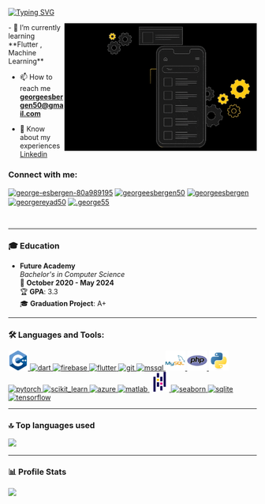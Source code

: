 [![Typing SVG](https://readme-typing-svg.herokuapp.com?font=Fira+Code&duration=2500&pause=20&color=0CA727&multiline=true&width=435&height=150&lines=Welcome+to+my+Profile+%F0%9F%91%8B;myInfo+%3D+%7B;%22+Name+%22+%3A+++%22+George+Esbergen+%22;%22+Track+%22+%3A+%22+Flutter+Developer+%22;%7D)](https://git.io/typing-svg)

<img align="right" alt="coding" width="390" src="https://github.com/GeorgeEsbergen/GeorgeEsbergen/blob/1eb42662800b5a41020da55ef86135e5999c4a06/mobile-app-development.gif">
- 🌱 I’m currently learning **Flutter , Machine Learning**

- 📫 How to reach me **georgeesbergen50@gmail.com**

- 📄 Know about my experiences [Linkedin](https://www.linkedin.com/in/george-esbergen-80a989195)

<h3 align="left">Connect with me:</h3>
<p align="left">
  
<a href="https://linkedin.com/in/george-esbergen-80a989195" target="blank"><img align="center" src="https://raw.githubusercontent.com/rahuldkjain/github-profile-readme-generator/master/src/images/icons/Social/linked-in-alt.svg" alt="george-esbergen-80a989195" height="30" width="40" /></a>
<a href="https://www.leetcode.com/georgeesbergen50" target="blank"><img align="center" src="https://raw.githubusercontent.com/rahuldkjain/github-profile-readme-generator/master/src/images/icons/Social/leet-code.svg" alt="georgeesbergen50" height="30" width="40" /></a>
<a href="https://kaggle.com/georgeesbergen" target="blank"><img align="center" src="https://raw.githubusercontent.com/rahuldkjain/github-profile-readme-generator/master/src/images/icons/Social/kaggle.svg" alt="georgeesbergen" height="30" width="40" /></a>
<a href="https://codeforces.com/profile/georgereyad50" target="blank"><img align="center" src="https://raw.githubusercontent.com/rahuldkjain/github-profile-readme-generator/master/src/images/icons/Social/codeforces.svg" alt="georgereyad50" height="30" width="40" /></a>
<a href="https://discord.gg/.george55" target="blank"><img align="center" src="https://raw.githubusercontent.com/rahuldkjain/github-profile-readme-generator/master/src/images/icons/Social/discord.svg" alt=".george55" height="30" width="40" /></a>
</p>

<br>
 <hr height: 1px  >

<h3 align="left">  🎓 Education </h3>

- **Future Academy**  
  *Bachelor's in Computer Science*  
  📅 **October 2020 - May 2024**  
  🏆 **GPA**: 3.3  
  🎓 **Graduation Project**: A+
<hr height: 1px >

<h3 align="left"> 🛠️ Languages and Tools:</h3>
<p align="left">
<a href="https://www.w3schools.com/cpp/" target="_blank" rel="noreferrer"> <img src="https://raw.githubusercontent.com/devicons/devicon/master/icons/cplusplus/cplusplus-original.svg" alt="cplusplus" width="40" height="40"/> </a> <a href="https://dart.dev" target="_blank" rel="noreferrer"> <img src="https://www.vectorlogo.zone/logos/dartlang/dartlang-icon.svg" alt="dart" width="40" height="40"/> </a> 
<a href="https://firebase.google.com/" target="_blank" rel="noreferrer"> <img src="https://www.vectorlogo.zone/logos/firebase/firebase-icon.svg" alt="firebase" width="40" height="40"/> </a> 
<a href="https://flutter.dev" target="_blank" rel="noreferrer"> <img src="https://www.vectorlogo.zone/logos/flutterio/flutterio-icon.svg" alt="flutter" width="40" height="40"/> </a>
<a href="https://git-scm.com/" target="_blank" rel="noreferrer"> <img src="https://www.vectorlogo.zone/logos/git-scm/git-scm-icon.svg" alt="git" width="40" height="40"/> </a> 
<a href="https://www.microsoft.com/en-us/sql-server" target="_blank" rel="noreferrer"> <img src="https://www.svgrepo.com/show/303229/microsoft-sql-server-logo.svg" alt="mssql" width="40" height="40"/> </a>
<a href="https://www.mysql.com/" target="_blank" rel="noreferrer"> <img src="https://raw.githubusercontent.com/devicons/devicon/master/icons/mysql/mysql-original-wordmark.svg" alt="mysql" width="40" height="40"/> </a> 
<a href="https://www.php.net" target="_blank" rel="noreferrer"> <img src="https://raw.githubusercontent.com/devicons/devicon/master/icons/php/php-original.svg" alt="php" width="40" height="40"/> </a>
<a href="https://www.python.org" target="_blank" rel="noreferrer"> <img src="https://raw.githubusercontent.com/devicons/devicon/master/icons/python/python-original.svg" alt="python" width="40" height="40"/> </a> 
<a href="https://pytorch.org/" target="_blank" rel="noreferrer"> <img src="https://www.vectorlogo.zone/logos/pytorch/pytorch-icon.svg" alt="pytorch" width="40" height="40"/> </a> 
<a href="https://scikit-learn.org/" target="_blank" rel="noreferrer"> <img src="https://upload.wikimedia.org/wikipedia/commons/0/05/Scikit_learn_logo_small.svg" alt="scikit_learn" width="40" height="40"/> </a>
 <a href="https://azure.microsoft.com/en-in/" target="_blank" rel="noreferrer"> <img src="https://www.vectorlogo.zone/logos/microsoft_azure/microsoft_azure-icon.svg" alt="azure" width="40" height="40"/> </a> 
<a href="https://www.mathworks.com/" target="_blank" rel="noreferrer"> <img src="https://upload.wikimedia.org/wikipedia/commons/2/21/Matlab_Logo.png" alt="matlab" width="40" height="40"/> </a> 
<a href="https://pandas.pydata.org/" target="_blank" rel="noreferrer"> <img src="https://raw.githubusercontent.com/devicons/devicon/2ae2a900d2f041da66e950e4d48052658d850630/icons/pandas/pandas-original.svg" alt="pandas" width="40" height="40"/> </a> 
<a href="https://seaborn.pydata.org/" target="_blank" rel="noreferrer"> <img src="https://seaborn.pydata.org/_images/logo-mark-lightbg.svg" alt="seaborn" width="40" height="40"/> </a> 
<a href="https://www.sqlite.org/" target="_blank" rel="noreferrer"> <img src="https://www.vectorlogo.zone/logos/sqlite/sqlite-icon.svg" alt="sqlite" width="40" height="40"/> </a> 
<a href="https://www.tensorflow.org" target="_blank" rel="noreferrer"> <img src="https://www.vectorlogo.zone/logos/tensorflow/tensorflow-icon.svg" alt="tensorflow" width="40" height="40"/> </a>
</p>
 <hr height: 1px >
<h3 align="left"> 🔝 Top languages used</h3>

![](https://github-readme-stats.vercel.app/api/top-langs/?username=GeorgeEsbergen&theme=dark&hide_border=false&include_all_commits=false&count_private=false&layout=compact)

 <hr height: 1px >
<h3 align="left"> 📊 Profile Stats</h3>

![](https://github-readme-streak-stats.herokuapp.com/?user=GeorgeEsbergen&theme=dark&hide_border=false)<br/>

